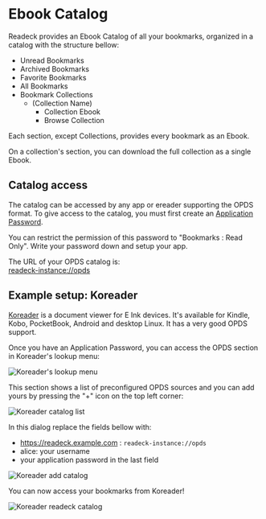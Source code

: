 # Ebook Catalog

Readeck provides an Ebook Catalog of all your bookmarks, organized in a catalog with the structure bellow:

- Unread Bookmarks
- Archived Bookmarks
- Favorite Bookmarks
- All Bookmarks
- Bookmark Collections
  - (Collection Name)
    - Collection Ebook
    - Browse Collection

Each section, except Collections, provides every bookmark as an Ebook.

On a collection's section, you can download the full collection as a single Ebook.


## Catalog access

The catalog can be accessed by any app or ereader supporting the OPDS format.
To give access to the catalog, you must first create an [Application Password](readeck-instance://profile/credentials).

You can restrict the permission of this password to "Bookmarks : Read Only".
Write your password down and setup your app.

The URL of your OPDS catalog is: \
[readeck-instance://opds](readeck-instance://opds)


## Example setup: Koreader

[Koreader](https://koreader.rocks/) is a document viewer for E Ink devices. It's available for Kindle, Kobo, PocketBook, Android and desktop Linux. It has a very good OPDS support.

Once you have an Application Password, you can access the OPDS section in Koreader's lookup menu:

![Koreader's lookup menu](./img/koreader-1.png)

This section shows a list of preconfigured OPDS sources and you can add yours by pressing the "+" icon on the top left corner:

![Koreader catalog list](./img/koreader-2.png)

In this dialog replace the fields bellow with:

- https://readeck.example.com : `readeck-instance://opds`
- alice: your username
- your application password in the last field

![Koreader add catalog](./img/koreader-3.png)

You can now access your bookmarks from Koreader!

![Koreader readeck catalog](./img/koreader-4.png)
